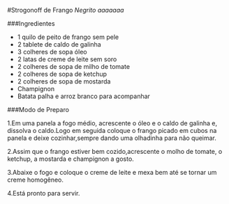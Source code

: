 #Strogonoff de Frango
*Negrito*
_aaaaaaa_

###Ingredientes

 - 1 quilo de peito de frango sem pele
 - 2 tablete de caldo de galinha
 - 3 colheres de sopa óleo
 - 2 latas de creme de leite sem soro
 - 2 colheres de sopa de milho de tomate
 - 2 colheres de sopa de ketchup
 - 2 colheres de sopa de mostarda
 - Champignon
 - Batata palha e arroz branco para acompanhar

###Modo de Preparo

 1.Em uma panela a fogo  médio, acrescente o óleo e o caldo de galinha e, dissolva o caldo.Logo em
   seguida coloque o frango picado em cubos na panela e deixe cozinhar,sempre dando uma olhadinha
   para não queimar.

 2.Assim que o frango estiver bem cozido,acrescente o molho de tomate, o ketchup, a mostarda e
   champignon a gosto.

 3.Abaixe o fogo e coloque o creme de leite e mexa bem até se tornar um creme homogêneo.

 4.Está pronto para servir.